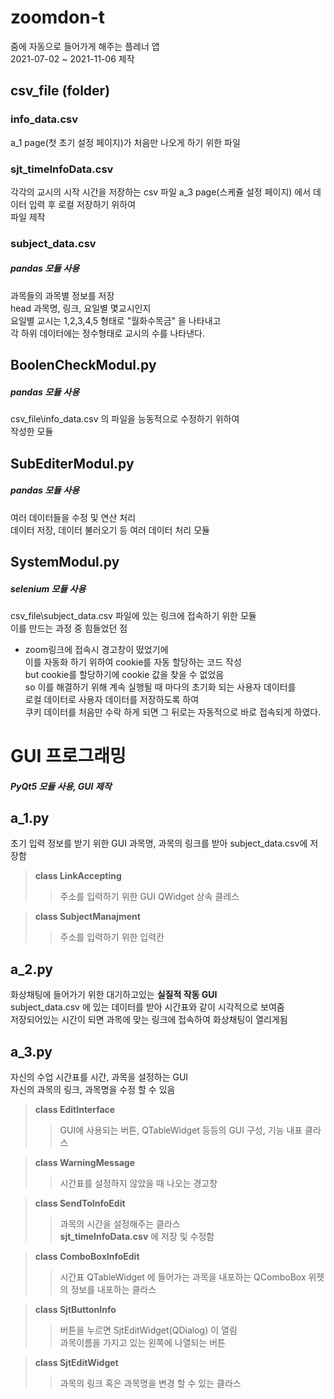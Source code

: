 # zoomdon-t
줌에 자동으로 들어가게 해주는 플레너 앱  
2021-07-02 ~ 2021-11-06  제작  

## csv_file (folder)  
### info_data.csv
a_1 page(첫 초기 설정 페이지)가 처음만 나오게 하기 위한 파일  

### sjt_timeInfoData.csv
각각의 교시의 시작 시간을 저장하는 csv 파일
a_3 page(스케쥴 설정 페이지) 에서 데이터 입력 후 로컬 저장하기 위하여  
파일 제작  

### subject_data.csv  
##### pandas 모듈 사용  
과목들의 과목별 정보를 저장   
head 과목명, 링크, 요일별 몇교시인지  
요일별 교시는 1,2,3,4,5 형태로 "월화수목금" 을 나타내고  
각 하위 데이터에는 정수형태로 교시의 수를 나타낸다.  

## BoolenCheckModul.py
##### pandas 모듈 사용
csv_file\info_data.csv 의 파일을 능동적으로 수정하기 위하여  
작성한 모듈  

## SubEditerModul.py
##### pandas 모듈 사용
여러 데이터들을 수정 및 연산 처리  
데이터 저장, 데이터 불러오기 등 여러 데이터 처리 모듈  

## SystemModul.py
##### selenium 모듈 사용 
csv_file\subject_data.csv 파일에 있는 링크에 접속하기 위한 모듈  
이를 만드는 과정 중 힘들었던 점    
- zoom링크에 접속시 경고창이 떴었기에  
  이를 자동화 하기 위하여 cookie를 자동 할당하는 코드 작성  
  but cookie를 할당하기에 cookie 값을 찾을 수 없었음  
so 이를 해결하기 위해 계속 실행될 때 마다의 초기화 되는 사용자 데이터를  
  로컬 데이터로 사용자 데이터를 저장하도록 하여   
  쿠키 데이터를 처음만 수락 하게 되면 그 뒤로는 자동적으로 바로 접속되게 하였다.  
  
# GUI 프로그래밍
##### PyQt5 모듈 사용, GUI 제작

## a_1.py
초기 입력 정보를 받기 위한 GUI
과목명, 과목의 링크를 받아 subject_data.csv에 저장함  
> __class LinkAccepting__
>> 주소를 입력하기 위한 GUI 
>> QWidget 상속 클레스

> __class SubjectManajment__  
>> 주소를 입력하기 위한 입력칸 

## a_2.py  
화상채팅에 들어가기 위한 대기하고있는 __실질적 작동 GUI__  
subject_data.csv 에 있는 데이터를 받아 시간표와 같이 시각적으로 보여줌  
저장되어있는 시간이 되면 과목에 맞는 링크에 접속하여 화상채팅이 열리게됨  

## a_3.py
자신의 수업 시간표를 시간, 과목을 설정하는 GUI  
자신의 과목의 링크, 과목명을 수정 할 수 있음  
> __class EditInterface__  
>> GUI에 사용되는 버튼, QTableWidget 등등의 GUI 구성, 기능 내표 클라스  

> __class WarningMessage__  
>> 시간표를 설정하지 않았을 때 나오는 경고창  

> __class SendToInfoEdit__  
>> 과목의 시간을 설정해주는 클라스  
>> __sjt_timeInfoData.csv__ 에 저장 및 수정함  

> __class ComboBoxInfoEdit__  
>> 시간표 QTableWidget 에 들어가는 과목을 내포하는 QComboBox 위젯의 정보를 내포하는 클라스  

> __class SjtButtonInfo__  
>> 버튼을 누르면 SjtEditWidget(QDialog) 이 열림  
>> 과목이름을 가지고 있는 왼쪽에 나열되는 버튼  

> __class SjtEditWidget__  
>> 과목의 링크 혹은 과목명을 변경 할 수 있는 클라스  
